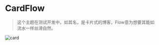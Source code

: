 # CardFlow

> 这个主题在测试开发中，如其名，是卡片式的博客，Flow意为想要其能如流水一样丝滑自然。

![card](https://picreso.oss-cn-beijing.aliyuncs.com/card.png)